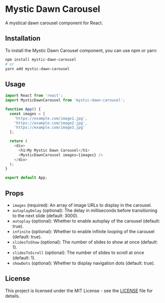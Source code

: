 # Mystic Dawn Carousel

A mystical dawn carousel component for React.

## Installation

To install the Mystic Dawn Carousel component, you can use npm or yarn:

```bash
npm install mystic-dawn-carousel
# or
yarn add mystic-dawn-carousel
```

## Usage

```javascript
import React from 'react';
import MysticDawnCarousel from 'mystic-dawn-carousel';

function App() {
  const images = [
    'https://example.com/image1.jpg',
    'https://example.com/image2.jpg',
    'https://example.com/image3.jpg'
  ];

  return (
    <div>
      <h1>My Mystic Dawn Carousel</h1>
      <MysticDawnCarousel images={images} />
    </div>
  );
}

export default App;
```

## Props

- `images` (required): An array of image URLs to display in the carousel.
- `autoplayDelay` (optional): The delay in milliseconds before transitioning to the next slide (default: 3000).
- `autoplay` (optional): Whether to enable autoplay of the carousel (default: true).
- `infinite` (optional): Whether to enable infinite looping of the carousel (default: true).
- `slidesToShow` (optional): The number of slides to show at once (default: 1).
- `slidesToScroll` (optional): The number of slides to scroll at once (default: 1).
- `showDots` (optional): Whether to display navigation dots (default: true).

## License

This project is licensed under the MIT License - see the [LICENSE](LICENSE) file for details.
